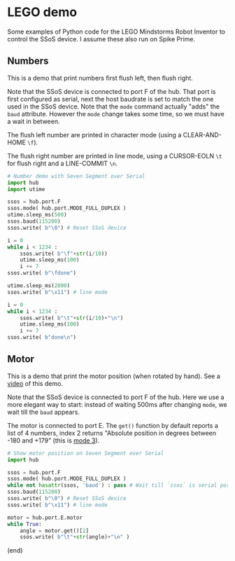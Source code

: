 # LEGO demo

Some examples of Python code for the LEGO Mindstorms Robot Inventor to control the SSoS device.
I assume these also run on Spike Prime.


## Numbers

This is a demo that print numbers first flush left, then flush right.

Note that the SSoS device is connected to port F of the hub.
That port is first configured as serial, next the host baudrate is set to match the one used in the SSoS device.
Note that the `mode` command actually "adds" the `baud` attribute. 
However the `mode` change takes some time, so we must have a wait in between.

The flush left number are printed in character mode (using a CLEAR-AND-HOME `\f`).

The flush right number are printed in line mode, using a CURSOR-EOLN `\t` for flush right and a LINE-COMMIT `\n`.

```python
# Number demo with Seven Segment over Serial
import hub
import utime

ssos = hub.port.F
ssos.mode( hub.port.MODE_FULL_DUPLEX )
utime.sleep_ms(500)
ssos.baud(115200)
ssos.write( b"\0") # Reset SSoS device

i = 0
while i < 1234 :
    ssos.write( b"\f"+str(i/10))
    utime.sleep_ms(100)
    i += 7
ssos.write( b"\fdone")

utime.sleep_ms(2000)
ssos.write( b"\x11") # line mode

i = 0
while i < 1234 :
    ssos.write( b"\t"+str(i/10)+"\n")
    utime.sleep_ms(100)
    i += 7
ssos.write( b"done\n")
```


## Motor

This is a demo that print the motor position (when rotated by hand).
See a [video](https://youtu.be/2fTZVQPiG7E) of this demo.

Note that the SSoS device is connected to port F of the hub.
Here we use a more elegant way to start: 
instead of waiting 500ms after changing `mode`, we wait till the `baud` appears.

The motor is connected to port E.
The `get()` function by default reports a list of 4 numbers, 
index 2 returns "Absolute position in degrees between -180 and +179" 
(this is [mode 3](https://lego.github.io/MINDSTORMS-Robot-Inventor-hub-API/class_motor.html#Motor)).

```python
# Show motor position on Seven Segment over Serial
import hub

ssos = hub.port.F
ssos.mode( hub.port.MODE_FULL_DUPLEX )
while not hasattr(ssos, 'baud') : pass # Wait till `ssos` is serial port
ssos.baud(115200)
ssos.write( b"\0") # Reset SSoS device
ssos.write( b"\x11") # line mode

motor = hub.port.E.motor
while True:
    angle = motor.get()[2]
    ssos.write( b"\t"+str(angle)+"\n" )
```

(end)
